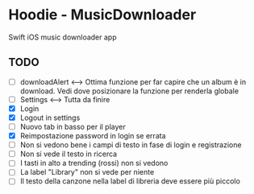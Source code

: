 # Hoodie - MusicDownloader

Swift iOS music downloader app


## TODO

- [ ] downloadAlert <--> Ottima funzione per far capire che un album è in download. Vedi dove posizionare la funzione per renderla globale
- [ ] Settings <--> Tutta da finire
- [x] Login
- [x] Logout in settings
- [ ] Nuovo tab in basso per il player
- [x] Reimpostazione password in login se errata
- [ ] Non si vedono bene i campi di testo in fase di login e registrazione
- [ ] Non si vede il testo in ricerca
- [ ] I tasti in alto a trending (rossi) non si vedono
- [ ] La label "Library" non si vede per niente
- [ ] Il testo della canzone nella label di libreria deve essere più piccolo